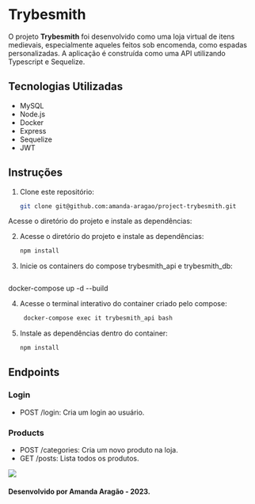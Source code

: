 # Trybesmith

O projeto **Trybesmith** foi desenvolvido como uma loja virtual de itens medievais, especialmente aqueles feitos sob encomenda, como espadas personalizadas. A aplicação é construída como uma API utilizando Typescript e Sequelize.

## Tecnologias Utilizadas

- MySQL
- Node.js
- Docker
- Express
- Sequelize
- JWT



## Instruções

1. Clone este repositório:

   ```bash
   git clone git@github.com:amanda-aragao/project-trybesmith.git
Acesse o diretório do projeto e instale as dependências:

2. Acesse o diretório do projeto e instale as dependências:

   ```bash
   npm install 

3. Inicie os containers do compose trybesmith_api e trybesmith_db:

   ```bash
  docker-compose up -d --build

4. Acesse o terminal interativo do container criado pelo compose:

   ```bash
    docker-compose exec it trybesmith_api bash

5. Instale as dependências dentro do container:

   ```bash
   npm install 


## Endpoints
### Login
* POST /login: Cria um login ao usuário.

### Products
* POST /categories: Cria um novo produto na loja.
* GET /posts: Lista todos os produtos.

<img src="./src/diagram-der.png">

#### Desenvolvido por Amanda Aragão - 2023.